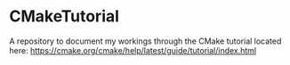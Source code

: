 # CMakeTutorial
A repository to document my workings through the CMake tutorial located here: https://cmake.org/cmake/help/latest/guide/tutorial/index.html
